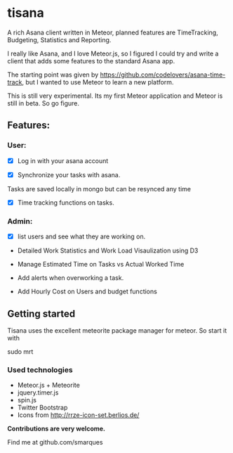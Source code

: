 tisana
======

A rich Asana client written in Meteor, planned features are TimeTracking, Budgeting, Statistics and Reporting.

I really like Asana, and I love Meteor.js, so I figured I could try and write a client that adds some features to the standard Asana app.

The starting point was given by https://github.com/codelovers/asana-time-track, but I wanted to use Meteor to learn a new platform.

This is still very experimental. Its my first Meteor application and Meteor is still in beta. So go figure.

## Features:

### User:


- [x] Log in with your asana account

- [x] Synchronize your tasks with asana.

Tasks are saved locally in mongo but can be resynced any time

- [x] Time tracking functions on tasks.


### Admin:

- [x] list users and see what they are working on.

- Detailed Work Statistics and Work Load Visaulization using D3

- Manage Estimated Time on Tasks vs Actual Worked Time

- Add alerts when overworking a task.

- Add Hourly Cost on Users and budget functions


## Getting started

Tisana uses the excellent meteorite package manager for meteor. So start it with 

sudo mrt

### Used technologies

- Meteor.js + Meteorite
- jquery.timer.js
- spin.js
- Twitter Bootstrap
- Icons from http://rrze-icon-set.berlios.de/

**Contributions are very welcome.**

Find me at github.com/smarques





